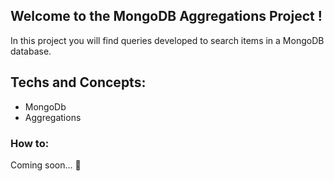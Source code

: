 ## Welcome to the MongoDB Aggregations Project !

In this project you will find queries developed to search items in a MongoDB database.

## Techs and Concepts:

- MongoDb
- Aggregations

### How to:

Coming soon... 🚧
